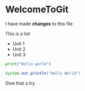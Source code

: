 # WelcomeToGit

I have made **changes** to this file

This is a list
+ Unit 1
+ Unit 2
+ Unit 3

```Python
print("Hello world")
```

```Java
System.out.println("Hello World")
```

Give that a try
